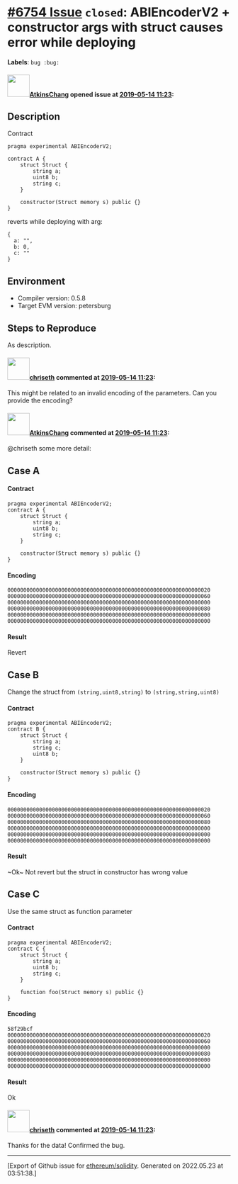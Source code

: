 # [\#6754 Issue](https://github.com/ethereum/solidity/issues/6754) `closed`: ABIEncoderV2 + constructor args with struct causes error while deploying
**Labels**: `bug :bug:`


#### <img src="https://avatars.githubusercontent.com/u/5193600?v=4" width="50">[AtkinsChang](https://github.com/AtkinsChang) opened issue at [2019-05-14 11:23](https://github.com/ethereum/solidity/issues/6754):

<!--## Prerequisites

- First, many thanks for taking part in the community. We really appreciate that.
- We realize there is a lot of information requested here. We ask only that you do your best to provide as much information as possible so we can better help you.
- Support questions are better asked in one of the following locations:
	- [Solidity chat](https://gitter.im/ethereum/solidity)
	- [Stack Overflow](https://ethereum.stackexchange.com/)
- Ensure the issue isn't already reported.
- The issue should be reproducible with the latest solidity version; however, this isn't a hard requirement and being reproducible with an older version is sufficient.
-->

## Description
Contract
```
pragma experimental ABIEncoderV2;

contract A {
    struct Struct {
        string a;
        uint8 b;
        string c;
    }
    
    constructor(Struct memory s) public {}
}
```
reverts while deploying with arg:
```
{
  a: "",
  b: 0,
  c: ""
}
```

## Environment

- Compiler version: 0.5.8
- Target EVM version: petersburg

## Steps to Reproduce

<!--
Please provide a *minimal* source code example to trigger the bug you have found.
Please also mention any command line flags that are necessary for triggering the bug.
Provide as much information as necessary to reproduce the bug.

```
// Some *minimal* Solidity source code to reproduce the bug.
// ...
```
-->
As description.

#### <img src="https://avatars.githubusercontent.com/u/9073706?v=4" width="50">[chriseth](https://github.com/chriseth) commented at [2019-05-14 11:23](https://github.com/ethereum/solidity/issues/6754#issuecomment-492225306):

This might be related to an invalid encoding of the parameters. Can you provide the encoding?

#### <img src="https://avatars.githubusercontent.com/u/5193600?v=4" width="50">[AtkinsChang](https://github.com/AtkinsChang) commented at [2019-05-14 11:23](https://github.com/ethereum/solidity/issues/6754#issuecomment-492494268):

@chriseth  some more detail:

## Case A
#### Contract
```
pragma experimental ABIEncoderV2;
contract A {
    struct Struct {
        string a;
        uint8 b;
        string c;
    }

    constructor(Struct memory s) public {}
}
```
#### Encoding
```
0000000000000000000000000000000000000000000000000000000000000020
0000000000000000000000000000000000000000000000000000000000000060
0000000000000000000000000000000000000000000000000000000000000000
0000000000000000000000000000000000000000000000000000000000000080
0000000000000000000000000000000000000000000000000000000000000000
0000000000000000000000000000000000000000000000000000000000000000
```
#### Result
Revert

## Case B
Change the struct from `(string,uint8,string)` to  `(string,string,uint8)`
#### Contract
```
pragma experimental ABIEncoderV2;
contract B {
    struct Struct {
        string a;
        string c;
        uint8 b;
    }

    constructor(Struct memory s) public {}
}
```
#### Encoding
```
0000000000000000000000000000000000000000000000000000000000000020
0000000000000000000000000000000000000000000000000000000000000060
0000000000000000000000000000000000000000000000000000000000000080
0000000000000000000000000000000000000000000000000000000000000000
0000000000000000000000000000000000000000000000000000000000000000
0000000000000000000000000000000000000000000000000000000000000000
```
#### Result
~Ok~
Not revert but the struct in constructor has wrong value

## Case C
Use the same struct as function parameter
#### Contract
```
pragma experimental ABIEncoderV2;
contract C {
    struct Struct {
        string a;
        uint8 b;
        string c;
    }

    function foo(Struct memory s) public {}
}
```
#### Encoding
```
58f29bcf
0000000000000000000000000000000000000000000000000000000000000020
0000000000000000000000000000000000000000000000000000000000000060
0000000000000000000000000000000000000000000000000000000000000000
0000000000000000000000000000000000000000000000000000000000000080
0000000000000000000000000000000000000000000000000000000000000000
0000000000000000000000000000000000000000000000000000000000000000
```
#### Result
Ok

#### <img src="https://avatars.githubusercontent.com/u/9073706?v=4" width="50">[chriseth](https://github.com/chriseth) commented at [2019-05-14 11:23](https://github.com/ethereum/solidity/issues/6754#issuecomment-492727634):

Thanks for the data! Confirmed the bug.


-------------------------------------------------------------------------------



[Export of Github issue for [ethereum/solidity](https://github.com/ethereum/solidity). Generated on 2022.05.23 at 03:51:38.]
